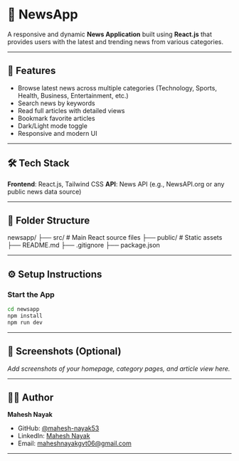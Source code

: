 # 📰 NewsApp

A responsive and dynamic **News Application** built using **React.js** that provides users with the latest and trending news from various categories.

---

## 🚀 Features

* Browse latest news across multiple categories (Technology, Sports, Health, Business, Entertainment, etc.)
* Search news by keywords
* Read full articles with detailed views
* Bookmark favorite articles
* Dark/Light mode toggle
* Responsive and modern UI

---

## 🛠️ Tech Stack

**Frontend**: React.js, Tailwind CSS
**API**: News API (e.g., NewsAPI.org or any public news data source)

---

## 📁 Folder Structure

newsapp/
├── src/               # Main React source files
├── public/            # Static assets
├── README.md
├── .gitignore
├── package.json

---

## ⚙️ Setup Instructions

### **Start the App**

```bash
cd newsapp
npm install
npm run dev
```

---

## 📸 Screenshots (Optional)

*Add screenshots of your homepage, category pages, and article view here.*

---

## 🙋‍♂️ Author

**Mahesh Nayak**

* GitHub: [@mahesh-nayak53](https://github.com/mahesh-nayak53)
* LinkedIn: [Mahesh Nayak](https://www.linkedin.com/in/mahesh-nayak-008159281/)
* Email: [maheshnayakgvt06@gmail.com](mailto:maheshnayakgvt06@gmail.com)

---
